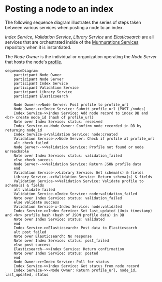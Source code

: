 # Posting a node to an index

The following sequence diagram illustrates the series of steps taken between various services when posting a node to an index.

_Index Service_, _Validation Service_, _Library Service_ and _Elasticsearch_ are all services that are orchestrated inside of the [Murmurations Services](https://github.com/MurmurationsNetwork/MurmurationsServices) repository when it is instantiated.

The _Node Owner_ is the individual or organization operating the _Node Server_ that hosts the node's [profile](https://docs.murmurations.network/about/common-terms.html#profile).

```mermaid
sequenceDiagram
    participant Node Owner
    participant Node Server
    participant Index Service
    participant Validation Service
    participant Library Service
    participant Elasticsearch

    Node Owner->>Node Server: Post profile to profile_url
    Node Owner->>+Index Service: Submit profile_url (POST /nodes)
    Index Service->>Index Service: Add node record to index DB and <br> create node_id (hash of profile_url)
    Note over Index Service: status: received
    Index Service->>-Node Owner: Confirm node recorded in DB by returning node_id
    Index Service-x+Validation Service: node:created
    Validation Service->>Node Server: Check if profile at profile_url
    alt check failed
    Node Server-->>Validation Service: Profile not found or node unreachable
    Note over Index Service: status: validation_failed
    else check success
    Node Server-->>Validation Service: Return JSON profile data
    end
    Validation Service->>Library Service: Get schema(s) & fields
    Library Service-->>Validation Service: Return schema(s) & fields
    Validation Service->>Validation Service: Validate profile to schema(s) & fields
    alt validate failed
    Validation Service-xIndex Service: node:validation_failed
    Note over Index Service: status: validation_failed
    else validate success
    Validation Service-x-Index Service: node:validated
    Index Service->>Index Service: Set last_updated (Unix timestamp) and <br> profile_hash (hash of JSON profile data) in DB
    Note over Index Service: status: validated
    end
    Index Service->>Elasticsearch: Post data to Elasticsearch
    alt post failed
    Note over Elasticsearch: No response
    Note over Index Service: status: post_failed
    else post success
    Elasticsearch-->>Index Service: Return confirmation
    Note over Index Service: status: posted
    end
    Node Owner->>+Index Service: Poll for status
    Index Service->>Index Service: Get status from node record
    Index Service->>-Node Owner: Return profile_url, node_id, last_updated, status
```
